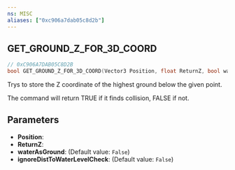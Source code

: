 ```yaml
---
ns: MISC
aliases: ["0xc906a7dab05c8d2b"]
---
```

## GET_GROUND_Z_FOR_3D_COORD

```c
// 0xC906A7DAB05C8D2B
bool GET_GROUND_Z_FOR_3D_COORD(Vector3 Position, float ReturnZ, bool waterAsGround, bool ignoreDistToWaterLevelCheck);
```

Trys to store the Z coordinate of the highest ground below the given point.

The command will return TRUE if it finds collision, FALSE if not.


## Parameters
* **Position**: 
* **ReturnZ**: 
* **waterAsGround**: (Default value: `False`)
* **ignoreDistToWaterLevelCheck**: (Default value: `False`)

